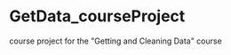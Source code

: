 GetData_courseProject
=====================

course project for the "Getting and Cleaning Data" course
